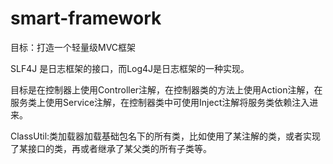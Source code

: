 # smart-framework

目标：打造一个轻量级MVC框架

SLF4J 是日志框架的接口，而Log4J是日志框架的一种实现。

目标是在控制器上使用Controller注解，在控制器类的方法上使用Action注解，在服务类上使用Service注解，在控制器类中可使用Inject注解将服务类依赖注入进来。


ClassUtil:类加载器加载基础包名下的所有类，比如使用了某注解的类，或者实现了某接口的类，再或者继承了某父类的所有子类等。

